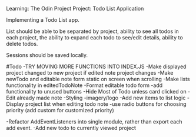 Learning: The Odin Project
Project: Todo List Application 

Implementing a Todo List app. 

List should be able to be separated by project, ability to see all todos in each project, the ability to expand each todo to see/edit details, ability to delete todos.

Sessions should be saved locally.

#Todo
-TRY MOVING MORE FUNCTIONS INTO INDEX.JS 
-Make displayed project changed to new project if edited note project changes
-Make newTodo and editable note form static on screen when scrolling
-Make lists functionality in editedTodoNote
-Format editable todo form 
-add functionality to unused buttons
-Hide Most of Todo unless card clicked on 
-Edit already made note 
-Styling
-imagery/logo
-Add new items to list logic
-Display project list when editing todo note
-use radio buttons for choosing priority (add custom for customized priority)


-Refactor AddEventListeners into single module, rather than export each add event. 
-Add new todo to currently viewed project
